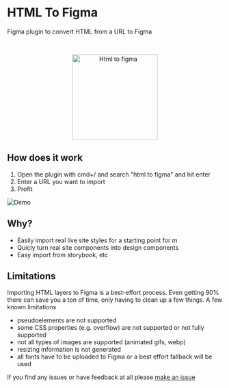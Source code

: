 # HTML To Figma

Figma plugin to convert HTML from a URL to Figma

<br />

<p align="center">
  <img alt="Html to figma" src="https://i.imgur.com/sn1rmXk.jpg" height="200" />
</p>


## How does it work

1) Open the plugin with cmd+/ and search "html to figma" and hit enter
2) Enter a URL you want to import
3) Profit

<img src="https://i.imgur.com/0jycGDC.gif" alt="Demo" />

## Why?

- Easily import real live site styles for a starting point for m
- Quicly turn real site components into design components
- Easy import from storybook, etc


## Limitations

Importing HTML layers to Figma is a best-effort process. Even getting 90% there can save you a ton of time, only having to clean up a few things. A few known limitations

- pseudoelements are not supported
- some CSS properties (e.g. overflow) are not supported or not fully supported
- not all types of images are supported (animated gifs, webp)
- resizing information is not generated
- all fonts have to be uploaded to Figma or a best effort fallback will be used

If you find any issues or have feedback at all please [make an issue](https://github.com/BuilderIO/html-to-figma/issues/new)
